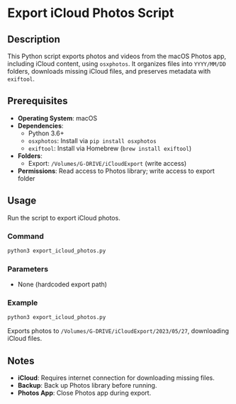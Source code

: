 # Export iCloud Photos Script

## Description
This Python script exports photos and videos from the macOS Photos app, including iCloud content, using `osxphotos`. It organizes files into `YYYY/MM/DD` folders, downloads missing iCloud files, and preserves metadata with `exiftool`.

## Prerequisites
- **Operating System**: macOS
- **Dependencies**:
  - Python 3.6+
  - `osxphotos`: Install via `pip install osxphotos`
  - `exiftool`: Install via Homebrew (`brew install exiftool`)
- **Folders**:
  - Export: `/Volumes/G-DRIVE/iCloudExport` (write access)
- **Permissions**: Read access to Photos library; write access to export folder

## Usage
Run the script to export iCloud photos.

### Command
```bash
python3 export_icloud_photos.py
```

### Parameters
- None (hardcoded export path)

### Example
```bash
python3 export_icloud_photos.py
```
Exports photos to `/Volumes/G-DRIVE/iCloudExport/2023/05/27`, downloading iCloud files.

## Notes
- **iCloud**: Requires internet connection for downloading missing files.
- **Backup**: Back up Photos library before running.
- **Photos App**: Close Photos app during export.